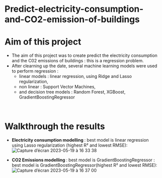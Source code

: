 # Predict-electricity-consumption-and-CO2-emission-of-buildings

# Aim of this project

* The aim of this project was to create predict the electricity consumption and the C02 emissions of buildings : this is a regression problem.<br>
* After clearning up the date, several machine learning models were used to perform regression : <br>
    - linear models : linear regression, using Ridge and Lasso regularization, <br>
    - non linear : Support Vector Machines, <br>
    - and decision tree models : Random Forest, XGBoost, GradientBoostingRegressor <br>

<br>

# Walkthrough the results

* <b>Electricity consumption modelling </b>: best model is linear regression using Lasso regularization (highest R² and lowest RMSE): <br>
![Capture d’écran 2023-05-19 à 16 33 38](https://github.com/mochan42/Predict-electricity-consumption-and-CO2-emission-of-buildings/assets/107719618/32a5ae55-271e-420f-977d-2430379093ab)


* <b>CO2 Emissions modelling </b>: best model is GradientBoostingRegressor : best model is GradientBoostingRegressor(highest R² and lowest RMSE): <br>
![Capture d’écran 2023-05-19 à 16 37 00](https://github.com/mochan42/Predict-electricity-consumption-and-CO2-emission-of-buildings/assets/107719618/1cfed39a-5e82-4296-a361-180ddac528ee)
